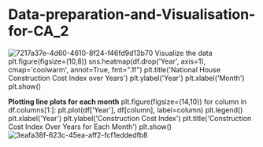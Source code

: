 # Data-preparation-and-Visualisation-for-CA_2
![7217a37e-4d60-4610-8f24-f46fd9d13b70](https://github.com/Haseeb2023120/Data-preparation-and-Visualisation-for-CA_2/assets/133133400/52dc8a4a-785f-43e3-adf8-c5461146a113)
 Visualize the data
plt.figure(figsize=(10,8))
sns.heatmap(df.drop('Year', axis=1), cmap='coolwarm', annot=True, fmt=".1f")
plt.title('National House Construction Cost Index over Years')
plt.ylabel('Year')
plt.xlabel('Month')
plt.show()

 **Plotting line plots for each month**
plt.figure(figsize=(14,10))
for column in df.columns[1:]:
    plt.plot(df['Year'], df[column], label=column)
plt.legend()
plt.xlabel('Year')
plt.ylabel('Construction Cost Index')
plt.title('Construction Cost Index Over Years for Each Month')
plt.show()
![3eafa38f-623c-45ea-aff2-fcf1eddedfb8](https://github.com/Haseeb2023120/Data-preparation-and-Visualisation-for-CA_2/assets/133133400/8d8026ac-efc4-4a04-b1de-66d585415c63)

